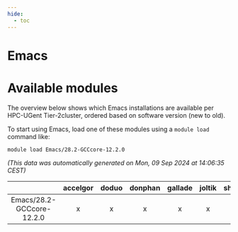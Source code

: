 ```yaml
---
hide:
  - toc
---
```


Emacs
=====

# Available modules


The overview below shows which Emacs installations are available per HPC-UGent Tier-2cluster, ordered based on software version (new to old).

To start using Emacs, load one of these modules using a `module load` command like:

```shell
module load Emacs/28.2-GCCcore-12.2.0
```

*(This data was automatically generated on Mon, 09 Sep 2024 at 14:06:35 CEST)*  

| |accelgor|doduo|donphan|gallade|joltik|shinx|skitty|
| :---: | :---: | :---: | :---: | :---: | :---: | :---: | :---: |
|Emacs/28.2-GCCcore-12.2.0|x|x|x|x|x|x|x|
